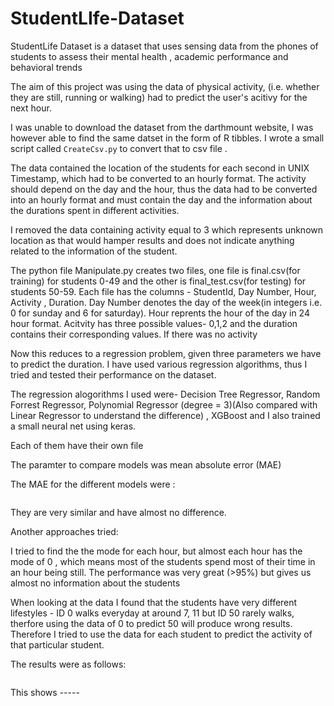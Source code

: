 # StudentLIfe-Dataset

StudentLife Dataset is a dataset that uses sensing data from the phones of students to assess their mental health , academic performance and behavioral trends

The aim of this project was using the data of physical activity, (i.e. whether they are still, running or walking) had to predict the user's acitivy for the next hour. 

I was unable to download the dataset from the darthmount website, I was however able to find the same datset in the form of R tibbles. I wrote a small script called `CreateCsv.py` to convert that to csv file .

The data contained the location of the students for each second in UNIX Timestamp, which had to be converted to an hourly format. The activity should depend on the day and the hour, thus the data had to be converted into an hourly format and must contain the day and the information about the durations spent in different activities.

I removed the data containing activity equal to 3 which represents unknown location as that would hamper results and does not indicate anything related to the information of the student.

The python file Manipulate.py creates two files, one file is final.csv(for training) for students 0-49 and the other is final_test.csv(for testing) for students 50-59. Each file has the columns - StudentId, Day Number, Hour, Activity , Duration. Day Number denotes the day of the week(in integers i.e. 0 for sunday and 6 for saturday). Hour reprents the hour of the day in 24 hour format. Acitvity has three possible values- 0,1,2 and the duration contains their corresponding values. If there was no activity 

Now this reduces to a regression problem, given three parameters we have to predict the duration. I have used various regression algorithms, thus I tried and tested their performance on the dataset.

The regression alogorithms I used were- Decision Tree Regressor, Random Forrest Regressor, Polynomial Regressor (degree = 3)(Also compared with Linear Regressor to understand the difference) , XGBoost and I also trained a small neural net using keras.

Each of them have their own file

The paramter to compare models was mean absolute error (MAE)

The MAE for the different models were :
`````
`````
They are very similar and have almost no difference.

Another approaches tried:

I tried to find the the mode for each hour, but almost each hour has the mode of 0 , which means most of the students spend most of their time in an hour being still. The performance was very great (>95%) but gives us almost no information about the students

When looking at the data I found that the students have very different lifestyles - ID 0 walks everyday at around 7, 11 but ID 50 rarely walks, therfore using the data of 0 to predict 50 will produce wrong results. Therefore I tried to use the data for each student to predict the activity of that particular student.

The results were as follows:
```
```
This shows -----
